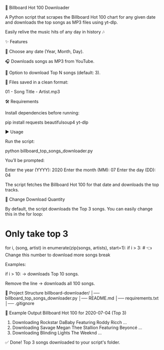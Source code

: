 🎵 Billboard Hot 100 Downloader

A Python script that scrapes the Billboard Hot 100 chart for any given date and downloads the top songs as MP3 files using yt-dlp.

Easily relive the music hits of any day in history 🎶

✨ Features

📅 Choose any date (Year, Month, Day).

🎧 Downloads songs as MP3 from YouTube.

🔢 Option to download Top N songs (default: 3).

📂 Files saved in a clean format:

01 - Song Title - Artist.mp3

🛠️ Requirements

Install dependencies before running:

pip install requests beautifulsoup4 yt-dlp

▶️ Usage

Run the script:

python billboard_top_songs_downloader.py


You’ll be prompted:

Enter the year (YYYY): 2020
Enter the month (MM): 07
Enter the day (DD): 04


The script fetches the Billboard Hot 100 for that date and downloads the top tracks.

🔧 Change Download Quantity

By default, the script downloads the Top 3 songs.
You can easily change this in the for loop:

# Only take top 3
for i, (song, artist) in enumerate(zip(songs, artists), start=1):
    if i > 3:  # 👈 Change this number to download more songs
        break


Examples:

if i > 10: → downloads Top 10 songs.

Remove the line → downloads all 100 songs.

📂 Project Structure
billboard-downloader/
│── billboard_top_songs_downloader.py
│── README.md
│── requirements.txt
│── .gitignore

📝 Example Output
Billboard Hot 100 for 2020-07-04 (Top 3)

1. Downloading Rockstar DaBaby Featuring Roddy Ricch ...
2. Downloading Savage Megan Thee Stallion Featuring Beyoncé ...
3. Downloading Blinding Lights The Weeknd ...

✅ Done! Top 3 songs downloaded to your script's folder.